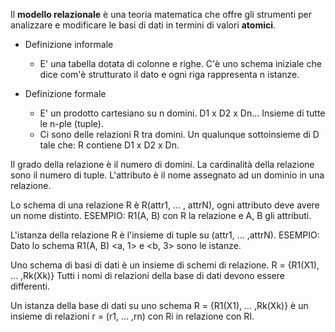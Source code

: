 Il **modello relazionale** è una teoria matematica che offre gli strumenti per analizzare e modificare le basi di dati in termini di valori **atomici**.

- Definizione informale
	- E' una tabella dotata di colonne e righe. C'è uno schema iniziale che dice com'è strutturato il dato e ogni riga rappresenta n istanze.

- Definizione formale
	- E' un prodotto cartesiano su n domini. D1 x D2 x Dn... Insieme di tutte le n-ple (tuple).
	- Ci sono delle relazioni R tra domini. Un qualunque sottoinsieme di D tale che:
	  R contiene D1 x D2 x Dn.

Il grado della relazione è il numero di domini.
La cardinalità della relazione sono il numero di tuple.
L'attributo è il nome assegnato ad un dominio in una relazione.

Lo schema di una relazione R è R(attr1, ... , attrN), ogni attributo deve avere un nome distinto.
ESEMPIO: R1(A, B) con R la relazione e A, B gli attributi.

L'istanza della relazione R è l'insieme di tuple su (attr1, ... ,attrN).
ESEMPIO: Dato lo schema R1(A, B) <a, 1> e <b, 3> sono le istanze.

Uno schema di basi di dati è un insieme di schemi di relazione. R = {R1(X1), ... ,Rk(Xk)}
Tutti i nomi di relazioni della base di dati devono essere differenti.

Un istanza della base di dati su uno schema R = {R1(X1), ... ,Rk(Xk)} è un insieme di relazioni
r = (r1, ... ,rn) con Ri in relazione con RI.








